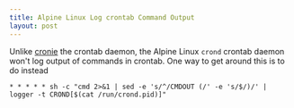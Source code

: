 ```yaml
---
title: Alpine Linux Log crontab Command Output
layout: post
---
```


Unlike [cronie](https://github.com/cronie-crond/cronie) the crontab daemon, the Alpine Linux `crond` crontab daemon won't log output of commands in crontab. One way to get around this is to do instead

```crontab
* * * * * sh -c "cmd 2>&1 | sed -e 's/^/CMDOUT (/' -e 's/$/)/' | logger -t CROND[$(cat /run/crond.pid)]"
```
